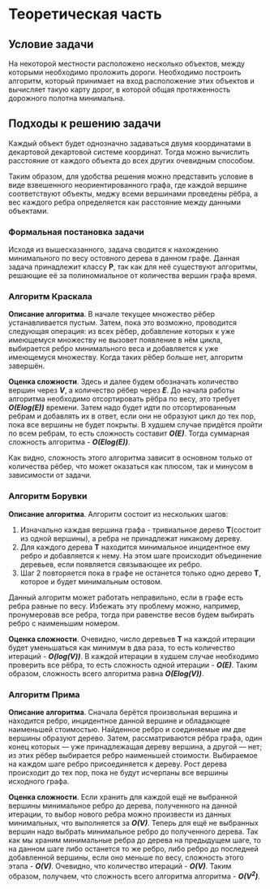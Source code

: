 # Теоретическая часть 

## Условие задачи

На некоторой местности расположено несколько объектов, между которыми необходимо проложить дороги. Необходимо построить алгоритм, который принимает на вход расположение этих объектов и вычисляет такую карту дорог, в которой общая протяженность дорожного полотна минимальна.

## Подходы к решению задачи

Каждый объект будет однозначно задаваться двумя координатами в декартовой декартовой системе координат. Тогда можно вычислить расстояние от каждого объекта до всех других очевидным способом.

Таким образом, для удобства решения можно представить условие в виде взвешенного неориентированного графа, где каждой вершине соответствуют объекты, меджу всеми вершинами проведены рёбра, а вес каждого ребра определяется как расстояние между данными объектами.

### Формальная постановка задачи

Исходя из вышесказанного, задача сводится к нахождению минимального по весу остовного дерева в данном графе.  Данная задача принадлежит классу **P**, так как для неё существуют алгоритмы, решающие её за полиномиальное от количества вершин графа время. 

### Алгоритм Краскала

**Описание алгоритма**. В начале текущее множество рёбер устанавливается пустым. Затем, пока это возможно, проводится следующая операция: из всех рёбер, добавление которых к уже имеющемуся множеству не вызовет появление в нём цикла, выбирается ребро минимального веса и добавляется к уже имеющемуся множеству. Когда таких рёбер больше нет, алгоритм завершён.

**Оценка сложности**. Здесь и далее будем обозначать количество вершин через ***V***, а количество рёбер через ***E***. До начала работы алгоритма необходимо отсортировать рёбра по весу, это требует ***O(Elog(E))*** времени. Затем надо будет идти по отсортированным ребрам и добавлять их в ответ, если они не образуют цикл до тех пор, пока все вершины не будет покрыты. В худшем случае придётся пройти по всем ребрам, то есть сложность составит ***O(E)***. Тогда суммарная сложность алгоритма - ***O(Elog(E))***.

Как видно, сложность этого алгоритма зависит в основном только от количества рёбер, что может оказаться как плюсом, так и минусом в зависимости от задачи.

### Алгоритм Борувки

**Описание алгоритма**. Алгоритм состоит из нескольких шагов:
1. Изначально каждая вершина графа - тривиальное дерево **T**(состоит из одной вершины), а ребра не принадлежат никакому дереву.
2. Для каждого дерева **T** находится минимальное инцидентное ему ребро и добавляется к нему. На этом шаге происходит объединение деревьев, если появляется связывающее их ребро.
3. Шаг 2 повторяется пока в графе не останется только одно дерево **T**, которое и будет минимальным остовом.

Данный алгоритм может работать неправильно, если в графе есть ребра равные по весу. Избежать эту проблему можно, например, пронумеровав все ребра, тогда при равенстве весов будем выбирать ребро с наименьшим номером.

**Оценка сложности**. Очевидно, число деревьев **Т** на каждой итерации будет уменьшаться как минимум в два раза, то есть количество итераций - ***O(log(V))***. В каждой итерации в худшем случае необходимо проверить все рёбра, то есть сложность одной итерации - ***O(E)***. Таким образом, сложность всего алгоритма равна ***O(Elog(V))***.

### Алгоритм Прима

**Описание алгоритма**. Сначала берётся произвольная вершина и находится ребро, инцидентное данной вершине и обладающее наименьшей стоимостью. Найденное ребро и соединяемые им две вершины образуют дерево. Затем, рассматриваются рёбра графа, один конец которых — уже принадлежащая дереву вершина, а другой — нет; из этих рёбер выбирается ребро наименьшей стоимости. Выбираемое на каждом шаге ребро присоединяется к дереву. Рост дерева происходит до тех пор, пока не будут исчерпаны все вершины исходного графа.

**Оценка сложности**. Если хранить для каждой ещё не выбранной вершины минимальное ребро до дерева, полученного на данной итерации, то выбор нового ребра можно произвести из данных минимальных, что выполняется за ***O(V)***. Теперь для ещё не выбранных вершин надо выбрать минимальное ребро до полученного дерева. Так как мы храним минимальные ребра до дерева на предыдущем шаге, то на данном шаге либо останется то же ребро, либо ребро до последней добавленной вершины, если оно меньше по весу, сложность этого этапа - ***O(V)***. Очевидно, что количество итераций - ***O(V)***. Таким образом, получаем, что сложность всего алгоритма алгоритма - ***O(V<sup>2</sup>)***.






